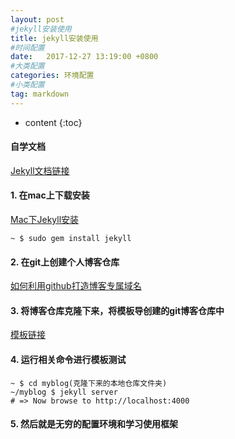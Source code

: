 ```yaml
---
layout: post
#jekyll安装使用
title: jekyll安装使用
#时间配置
date:   2017-12-27 13:19:00 +0800
#大类配置
categories: 环境配置
#小类配置
tag: markdown
---
```


* content
{:toc}

#### 自学文档
[Jekyll文档链接](https://www.jekyll.com.cn/docs/home/)<br>
#### 1. 在mac上下载安装

[Mac下Jekyll安装](https://www.jianshu.com/p/07064eb79740)
```shell
~ $ sudo gem install jekyll 
```

#### 2. 在git上创建个人博客仓库
[如何利用github打造博客专属域名](http://blog.csdn.net/lmj623565791/article/details/51319147)

#### 3. 将博客仓库克隆下来，将模板导创建的git博客仓库中<br>
[模板链接](http://jekyllthemes.org)

#### 4. 运行相关命令进行模板测试

```shell
~ $ cd myblog(克隆下来的本地仓库文件夹) 
~/myblog $ jekyll server
# => Now browse to http://localhost:4000
```

#### 5. 然后就是无穷的配置环境和学习使用框架
